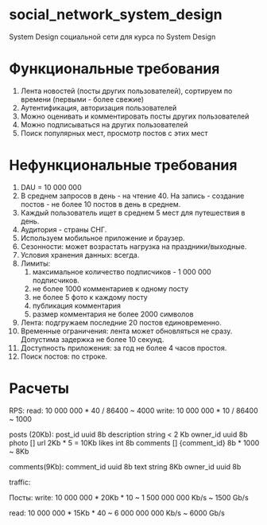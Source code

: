 # social_network_system_design
System Design социальной сети для курса по System Design

# Функциональные требования
1. Лента новостей (посты других пользователей), сортируем по времени (первыми - более свежие)
2. Аутентификация, авторизация пользователей
3. Можно оценивать и комментировать посты других пользователей
4. Можно подписываться на других пользователей
5. Поиск популярных мест, просмотр постов с этих мест

# Нефункциональные требования
1. DAU = 10 000 000
2. В среднем запросов в день - на чтение 40. На запись - создание постов - не более 10 постов в день в среднем.
3. Каждый пользователь ищет в среднем 5 мест для путешествия в день.
4. Аудитория - страны СНГ.
5. Используем мобильное приложение и браузер.
6. Сезонности: может возрастать нагрузка на праздники/выходные.
7. Условия хранения данных: всегда.
8. Лимиты: 
   1.  максимальное количество подписчиков - 1 000 000 подписчиков.
   2.  не более 1000 комментариев к одному посту
   3.  не более 5 фото к каждому посту
   4.  публикация комментария 
   5.  размер комментария не более 2000 символов
9.  Лента: подгружаем последние 20 постов единовременно.
10. Временные ограничения: лента может обновляться не сразу. Допустима задержка не более 10 секунд.
11. Доступность приложения: за год не более 4 часов простоя.
12. Поиск постов: по строке.

# Расчеты
RPS: 
read: 10 000 000 * 40 / 86400 ~ 4000
write: 10 000 000 * 10 / 86400 ~ 1000

posts (20Kb):
post_id uuid 8b
description string < 2 Kb
owner_id uuid 8b
photo [] url 2Kb * 5 = 10Kb
likes int 8b
comments [] {comment_id} 8b * 1000 ~ 8Kb

comments(9Kb):
comment_id uuid 8b
text string 8Kb
owner_id uuid 8b


traffic:

Посты:
write:
10 000 000 * 20Kb * 10 ~ 1 500 000 000 Kb/s ~ 1500 Gb/s

read:
10 000 000 * 15Kb * 40 ~ 6 000 000 000 Kb/s ~ 6000 Gb/s
